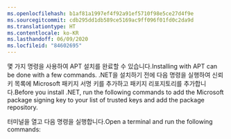 ```yaml
---
ms.openlocfilehash: b1af81a1997ef4f92a91ef5710f98e5ce27d4f9e
ms.sourcegitcommit: cdb295dd1db589ce5169ac9ff096f01fd0c2da9d
ms.translationtype: HT
ms.contentlocale: ko-KR
ms.lasthandoff: 06/09/2020
ms.locfileid: "84602695"
---
```


<span data-ttu-id="a32af-101">몇 가지 명령을 사용하여 APT 설치를 완료할 수 있습니다.</span><span class="sxs-lookup"><span data-stu-id="a32af-101">Installing with APT can be done with a few commands.</span></span> <span data-ttu-id="a32af-102">.NET을 설치하기 전에 다음 명령을 실행하여 신뢰 키 목록에 Microsoft 패키지 서명 키를 추가하고 패키지 리포지토리를 추가합니다.</span><span class="sxs-lookup"><span data-stu-id="a32af-102">Before you install .NET, run the following commands to add the Microsoft package signing key to your list of trusted keys and add the package repository.</span></span>

<span data-ttu-id="a32af-103">터미널을 열고 다음 명령을 실행합니다.</span><span class="sxs-lookup"><span data-stu-id="a32af-103">Open a terminal and run the following commands:</span></span>
